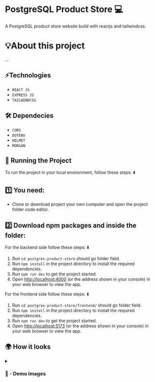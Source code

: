 # PostgreSQL Product Store 💻
A PostgreSQL product store website build with reactjs and tailwindcss.

# 💡About this project 
...


## ⚡Technologies
* `REACT JS`
* `EXPRESS JS`
* `TAILWINDCSS`

## 🛠 Dependecies
* `CORS`
* `DOTENV`
* `HELMET`
* `MORGAN`

## 🚦 Running the Project

To run the project in your local environment, follow these steps: ⬇️

## 1️⃣ You need: 

- Clone or download project your own computer and open the project folder code editor.

## 2️⃣ Download npm packages and inside the folder:

For the backend side follow these steps: ⬇️

1. Run `cd postgres-product-store` should go folder field.
2. Run `npm install` in the project directory to install the required dependencies.
3. Run `npm run dev` to get the project started.
4. Open [http://localhost:4000](http://localhost:3000) (or the address shown in your console) in your web browser to view the app.

For the frontend side follow these steps: ⬇️

1. Run `cd postgres-product-store/frontend/` should go folder field.
2. Run `npm install` in the project directory to install the required dependencies.
3. Run `npm run dev` to get the project started.
4. Open [http://localhost:5173](http://localhost:5173) (or the address shown in your console) in your web browser to view the app.


## 🌍 How it looks

<details>
<summary><h3> 📸 - Demo Images </h3></summary>


<img src='https://github.com/user-attachments/assets/87e343f2-fcec-48ff-b127-f52155f9b52b' width="100%"/>

#

<img src='https://github.com/user-attachments/assets/49a9db51-aeb4-4b63-8aec-9a671bba62e9' width="100%"/>


#

<img src='https://github.com/user-attachments/assets/5f8cea7b-ba02-4f5d-bdf9-bdd38a5cf636' width="100%"/>


</details>
